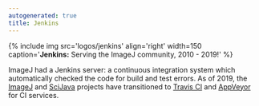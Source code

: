 ```yaml
---
autogenerated: true
title: Jenkins
---
```


{% include img src='logos/jenkins' align='right' width=150 caption='**Jenkins:** Serving the ImageJ community, 2010 - 2019!' %}

ImageJ had a Jenkins server: a continuous integration system which automatically checked the code for build and test errors. As of 2019, the [ImageJ](/software/imagej) and [SciJava](/libs/scijava) projects have transitioned to [Travis CI](/develop/travis) and [AppVeyor](/develop/appveyor) for CI services.


